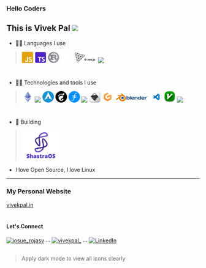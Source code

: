 ### Hello Coders 
## This is Vivek Pal <img src="https://media.giphy.com/media/WUlplcMpOCEmTGBtBW/giphy.gif" width="40">

- 👨‍💻 Languages I use <br />
> <img src="https://raw.githubusercontent.com/vivekpal1/vivekpal1/main/assets/icons8-javascript.svg" width="30"> <img src="https://raw.githubusercontent.com/vivekpal1/vivekpal1/main/assets/icons8-typescript.svg" width="30"> <img src="https://github.com/vivekpal1/vivekpal1/blob/main/assets/icons8-rust-is-a-multi-paradigm-system-programming-language-96.png?raw=true" width="30"> <img src="https://raw.githubusercontent.com/vivekpal1/vivekpal1/main/assets/icons8-next.js-144.png" width="30"> <img src="https://raw.githubusercontent.com/vivekpal1/vivekpal1/main/assets/threejs.png" width="60"> <img src="https://cdn.icon-icons.com/icons2/2107/PNG/512/file_type_solidity_icon_130156.png" width="30">

#

- 👨‍💻 Technologies and tools I use <br />
> <img src="https://raw.githubusercontent.com/vivekpal1/vivekpal1/main/assets/icons8-ethereum-48.png" width="30"> <img src="https://www.iconsdb.com/icons/preview/white/linux-xxl.png" width="30"> <img src="https://github.com/vivekpal1/vivekpal1/blob/main/assets/787248.png" width="30"> <img src="https://github.com/vivekpal1/vivekpal1/blob/main/assets/gnome_512x512.png" width="30"> <img src="https://github.com/vivekpal1/vivekpal1/blob/main/assets/dff7764bc47d4467874fce8f3670d206.png" width="30"> <img src="https://forum.obsidian.md/uploads/default/original/2X/6/6df43bc4ee96f0a1b67ff3600caf6879b758a743.png" width="30"> <img src="https://raw.githubusercontent.com/vivekpal1/vivekpal1/main/assets/Apps-Inkscape-icon.png" width="30"> <img src="https://raw.githubusercontent.com/vivekpal1/vivekpal1/main/assets/37021919.png" width="30"> <img src="https://github.com/vivekpal1/vivekpal1/blob/main/assets/blender_logo_socket.png?raw=true" width="90"> <img src="https://github.com/vivekpal1/vivekpal1/blob/main/assets/app-icon.png?raw=true" width="30"> <img src="https://github.com/vivekpal1/vivekpal1/blob/main/assets/vim-icon.png?raw=true" width="30"> <img src="https://upload.wikimedia.org/wikipedia/commons/thumb/9/90/DaVinci_Resolve_17_logo.svg/1200px-DaVinci_Resolve_17_logo.svg.png" width="30">

#

- 🔨 Building
> <a href="https://shastraos.org/"><img src="https://raw.githubusercontent.com/vivekpal1/vivekpal1/main/assets/shastraos-icon-full02.png" width="100"></a>
- I love Open Source, I love Linux

---

### My Personal Website

<a href="https://vivekpal.in">vivekpal.in</a>

#
#### Let's Connect

<p>
   <a href="https://instagram.com/vivekpal.in/" target="blank"><img align="center" src="https://pluspng.com/img-png/instagram-icon-png-instagram-icon-png-50-px-1600.png" alt="josue_rojasv" height="40" width="40" /></a> ...
 <a href="https://twitter.com/vivekpal0x" target="blank"><img align="center" src="https://upload.wikimedia.org/wikipedia/commons/4/4f/Twitter-logo.svg" alt="vivekpal_" height="40" width="40" /></a> ...
  <a href="https://www.linkedin.com/in/vivekpal1/" target="blank"><img align="center" src="https://cdn4.iconfinder.com/data/icons/neon-social-icons-set/256/social_media_icons_neon_set_256x256_0010_linkedin.png" alt="LinkedIn" height="40" width="40" /></a>
 
</p>


## 
<!---
<p align="center">
  <img src="https://github.com/vivekpal1/vivekpal1/raw/output/github-contribution-grid-snake.svg" alt="snake"></center>
</p>

--- -->

> Apply dark mode to view all icons clearly


